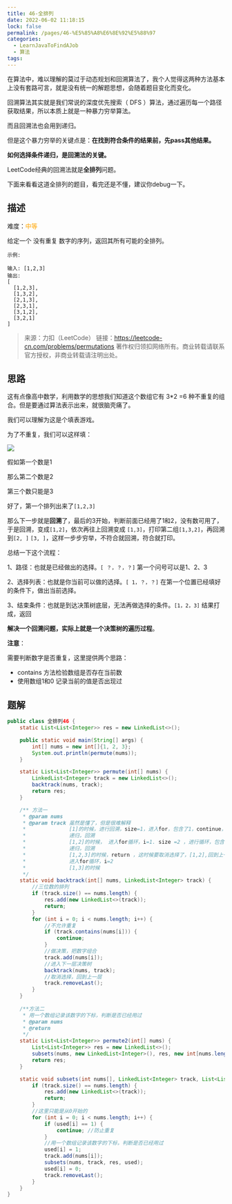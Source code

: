 ```yaml
---
title: 46-全排列
date: 2022-06-02 11:18:15
lock: false
permalink: /pages/46-%E5%85%A8%E6%8E%92%E5%88%97
categories:
  - LearnJavaToFindAJob
  - 算法
tags:
---
```

在算法中，难以理解的莫过于动态规划和回溯算法了，我个人觉得这两种方法基本上没有套路可言，就是没有统一的解题思想，会随着题目变化而变化。

回溯算法其实就是我们常说的深度优先搜索（ DFS ）算法，通过遍历每一个路径获取结果，所以本质上就是一种暴力穷举算法。

而且回溯法也会用到递归。

但是这个暴力穷举的关键点是：**在找到符合条件的结果前，先pass其他结果。**



**如何选择条件递归，是回溯法的关键。**



LeetCode经典的回溯法就是**全排列**问题。

下面来看看这道全排列的题目，看完还是不懂，建议你debug一下。

## 描述

难度：<span style="color:orange">中等</span>

给定一个 没有重复 数字的序列，返回其所有可能的全排列。

```
示例:

输入: [1,2,3]
输出:
[
  [1,2,3],
  [1,3,2],
  [2,1,3],
  [2,3,1],
  [3,1,2],
  [3,2,1]
]
```

> 来源：力扣（LeetCode）
> 链接：https://leetcode-cn.com/problems/permutations
> 著作权归领扣网络所有。商业转载请联系官方授权，非商业转载请注明出处。

## 思路

这有点像高中数学，利用数学的思想我们知道这个数组它有 3*2 =6 种不重复的组合。但是要通过算法表示出来，就很脑壳痛了。

我们可以理解为这是个填表游戏。

为了不重复，我们可以这样填：

![](https://cdn.jsdelivr.net/gh/DogerRain/image@main/img-20210401/image-20210421174250840.png)

假如第一个数是1

那么第二个数是2

第三个数只能是3

好了，第一个排列出来了`[1,2,3]`

那么下一步就是**回溯**了，最后的3开始，判断前面已经用了1和2，没有数可用了，于是回溯，变成`[1,2]`，依次再往上回溯变成 `[1,3]`，打印第二组`[1,3,2]`，再回溯到`[2, ]` `[3, ]`，这样一步步穷举，不符合就回溯，符合就打印。

总结一下这个流程：

1、路径：也就是已经做出的选择。`[ ？，？，？]` 第一个问号可以是1、2、3

2、选择列表：也就是你当前可以做的选择。`[ 1，？，？]`  在第一个位置已经填好的条件下，做出当前选择。

3、结束条件：也就是到达决策树底层，无法再做选择的条件。`[1，2，3]` 结果打成，返回

**解决一个回溯问题，实际上就是一个决策树的遍历过程**。 



**注意**：

需要判断数字是否重复，这里提供两个思路：

- contains 方法检验数组是否存在当前数
- 使用数组1和0 记录当前的值是否出现过



## 题解

```java
public class 全排列46 {
    static List<List<Integer>> res = new LinkedList<>();

    public static void main(String[] args) {
        int[] nums = new int[]{1, 2, 3};
        System.out.println(permute(nums));
    }

    static List<List<Integer>> permute(int[] nums) {
        LinkedList<Integer> track = new LinkedList<>();
        backtrack(nums, track);
        return res;
    }

    /** 方法一
     * @param nums
     * @param track 虽然是懂了，但是很难解释
     *              [1]的时候，进行回溯，size=1，进入for，包含了1，continue，然后 把 2 加进去
     *              递归，回溯
     *              [1,2]的时候， 进入for循环，i=1. size =2 ，进行循环，包含了 1、2，然后循环把 3 进去
     *              递归，回溯
     *              [1,2,3]的时候，return ，这时候要取消选择了，[1,2],回到上一层
     *              进入for循环，i=2
     *              [1,3]的时候
     */
    static void backtrack(int[] nums, LinkedList<Integer> track) {
        //三位数的排列
        if (track.size() == nums.length) {
            res.add(new LinkedList<>(track));
            return;
        }
        for (int i = 0; i < nums.length; i++) {
            //不允许重复
            if (track.contains(nums[i])) {
                continue;
            }
            //做决策，把数字组合
            track.add(nums[i]);
            //进入下一层决策树
            backtrack(nums, track);
            //取消选择，回到上一层
            track.removeLast();
        }
    }
 
    /**方法二
     * 用一个数组记录该数字的下标，判断是否已经用过
     * @param nums
     * @return
     */
    static List<List<Integer>> permute2(int[] nums) {
        List<List<Integer>> res = new LinkedList<>();
        subsets(nums, new LinkedList<Integer>(), res, new int[nums.length]);
        return res;
    }

    static void subsets(int nums[], LinkedList<Integer> track, List<List<Integer>> res, int[] used) {
        if (track.size() == nums.length) {
            res.add(new LinkedList<>(track));
            return;
        }
        //这里只能是从0开始的
        for (int i = 0; i < nums.length; i++) {
            if (used[i] == 1) {
                continue; //防止重复
            }
            //用一个数组记录该数字的下标，判断是否已经用过
            used[i] = 1;
            track.add(nums[i]);
            subsets(nums, track, res, used);
            used[i] = 0;
            track.removeLast();
        }
    }
}
```

